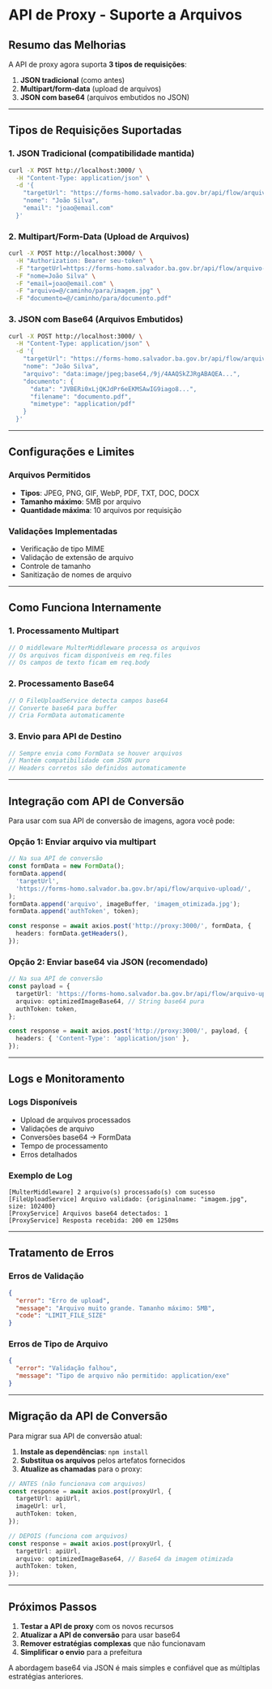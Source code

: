 # API de Proxy - Suporte a Arquivos

## Resumo das Melhorias

A API de proxy agora suporta **3 tipos de requisições**:

1. **JSON tradicional** (como antes)
2. **Multipart/form-data** (upload de arquivos)
3. **JSON com base64** (arquivos embutidos no JSON)

---

## Tipos de Requisições Suportadas

### 1. JSON Tradicional (compatibilidade mantida)

```bash
curl -X POST http://localhost:3000/ \
  -H "Content-Type: application/json" \
  -d '{
    "targetUrl": "https://forms-homo.salvador.ba.gov.br/api/flow/arquivo-upload/",
    "nome": "João Silva",
    "email": "joao@email.com"
  }'
```

### 2. Multipart/Form-Data (Upload de Arquivos)

```bash
curl -X POST http://localhost:3000/ \
  -H "Authorization: Bearer seu-token" \
  -F "targetUrl=https://forms-homo.salvador.ba.gov.br/api/flow/arquivo-upload/" \
  -F "nome=João Silva" \
  -F "email=joao@email.com" \
  -F "arquivo=@/caminho/para/imagem.jpg" \
  -F "documento=@/caminho/para/documento.pdf"
```

### 3. JSON com Base64 (Arquivos Embutidos)

```bash
curl -X POST http://localhost:3000/ \
  -H "Content-Type: application/json" \
  -d '{
    "targetUrl": "https://forms-homo.salvador.ba.gov.br/api/flow/arquivo-upload/",
    "nome": "João Silva",
    "arquivo": "data:image/jpeg;base64,/9j/4AAQSkZJRgABAQEA...",
    "documento": {
      "data": "JVBERi0xLjQKJdPr6eEKMSAwIG9iago8...",
      "filename": "documento.pdf",
      "mimetype": "application/pdf"
    }
  }'
```

---

## Configurações e Limites

### Arquivos Permitidos

- **Tipos**: JPEG, PNG, GIF, WebP, PDF, TXT, DOC, DOCX
- **Tamanho máximo**: 5MB por arquivo
- **Quantidade máxima**: 10 arquivos por requisição

### Validações Implementadas

- Verificação de tipo MIME
- Validação de extensão de arquivo
- Controle de tamanho
- Sanitização de nomes de arquivo

---

## Como Funciona Internamente

### 1. Processamento Multipart

```typescript
// O middleware MulterMiddleware processa os arquivos
// Os arquivos ficam disponíveis em req.files
// Os campos de texto ficam em req.body
```

### 2. Processamento Base64

```typescript
// O FileUploadService detecta campos base64
// Converte base64 para buffer
// Cria FormData automaticamente
```

### 3. Envio para API de Destino

```typescript
// Sempre envia como FormData se houver arquivos
// Mantém compatibilidade com JSON puro
// Headers corretos são definidos automaticamente
```

---

## Integração com API de Conversão

Para usar com sua API de conversão de imagens, agora você pode:

### Opção 1: Enviar arquivo via multipart

```typescript
// Na sua API de conversão
const formData = new FormData();
formData.append(
  'targetUrl',
  'https://forms-homo.salvador.ba.gov.br/api/flow/arquivo-upload/',
);
formData.append('arquivo', imageBuffer, 'imagem_otimizada.jpg');
formData.append('authToken', token);

const response = await axios.post('http://proxy:3000/', formData, {
  headers: formData.getHeaders(),
});
```

### Opção 2: Enviar base64 via JSON (recomendado)

```typescript
// Na sua API de conversão
const payload = {
  targetUrl: 'https://forms-homo.salvador.ba.gov.br/api/flow/arquivo-upload/',
  arquivo: optimizedImageBase64, // String base64 pura
  authToken: token,
};

const response = await axios.post('http://proxy:3000/', payload, {
  headers: { 'Content-Type': 'application/json' },
});
```

---

## Logs e Monitoramento

### Logs Disponíveis

- Upload de arquivos processados
- Validações de arquivo
- Conversões base64 → FormData
- Tempo de processamento
- Erros detalhados

### Exemplo de Log

```
[MulterMiddleware] 2 arquivo(s) processado(s) com sucesso
[FileUploadService] Arquivo validado: {originalname: "imagem.jpg", size: 102400}
[ProxyService] Arquivos base64 detectados: 1
[ProxyService] Resposta recebida: 200 em 1250ms
```

---

## Tratamento de Erros

### Erros de Validação

```json
{
  "error": "Erro de upload",
  "message": "Arquivo muito grande. Tamanho máximo: 5MB",
  "code": "LIMIT_FILE_SIZE"
}
```

### Erros de Tipo de Arquivo

```json
{
  "error": "Validação falhou",
  "message": "Tipo de arquivo não permitido: application/exe"
}
```

---

## Migração da API de Conversão

Para migrar sua API de conversão atual:

1. **Instale as dependências**: `npm install`
2. **Substitua os arquivos** pelos artefatos fornecidos
3. **Atualize as chamadas** para o proxy:

```typescript
// ANTES (não funcionava com arquivos)
const response = await axios.post(proxyUrl, {
  targetUrl: apiUrl,
  imageUrl: url,
  authToken: token,
});

// DEPOIS (funciona com arquivos)
const response = await axios.post(proxyUrl, {
  targetUrl: apiUrl,
  arquivo: optimizedImageBase64, // Base64 da imagem otimizada
  authToken: token,
});
```

---

## Próximos Passos

1. **Testar a API de proxy** com os novos recursos
2. **Atualizar a API de conversão** para usar base64
3. **Remover estratégias complexas** que não funcionavam
4. **Simplificar o envio** para a prefeitura

A abordagem base64 via JSON é mais simples e confiável que as múltiplas estratégias anteriores.
